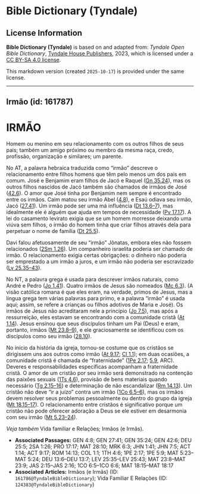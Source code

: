 # Bible Dictionary (Tyndale)

## License Information

**Bible Dictionary (Tyndale)** is based on and adapted from: _Tyndale Open Bible Dictionary_, [Tyndale House Publishers](https://tyndaleopenresources.com/), 2023, which is licensed under a [CC BY-SA 4.0 license](https://creativecommons.org/licenses/by-sa/4.0/legalcode.en).

This markdown version (created `2025-10-17`) is provided under the same license.



--------------------------------

## Irmão (id: 161787)

IRMÃO
=====

Homem ou menino em seu relacionamento com os outros filhos de seus pais; também um amigo próximo ou membro da mesma raça, credo, profissão, organização e similares; um parente.

No AT, a palavra hebraica traduzida como “irmão” descreve o relacionamento entre filhos homens que têm pelo menos um dos pais em comum. José e Benjamim eram filhos de Jacó e Raquel ([Gn 35\.24](https://ref.ly/Gen35:24)), mas os outros filhos nascidos de Jacó também são chamados de irmãos de José ([42\.6](https://ref.ly/Gen42:6)). O amor que José tinha por Benjamim nem sempre é encontrado entre os irmãos. Caim matou seu irmão Abel ([4\.8](https://ref.ly/Gen4:8)), e Esaú odiava seu irmão, Jacó ([27\.41](https://ref.ly/Gen27:41)). Um irmão pode ser uma má influência ([Dt 13\.6–7](https://ref.ly/Deut13:6-Deut13:7)), mas idealmente ele é alguém que ajuda em tempos de necessidade ([Pv 17\.17](https://ref.ly/Prov17:17)). A lei do casamento levirato exigia que se um homem morresse deixando uma viúva sem filhos, o irmão do homem tinha que criar filhos através dela para perpetuar o nome de família ([Dt 25\.5](https://ref.ly/Deut25:5)).

Davi falou afetuosamente de seu “irmão” Jônatas, embora eles não fossem relacionados ([2Sm 1\.26](https://ref.ly/2Sam1:26)). Um companheiro israelita poderia ser chamado de irmão. O relacionamento exigia certas obrigações: o dinheiro não poderia ser emprestado a um irmão a juros, e um irmão não poderia ser escravizado ([Lv 25\.35–43](https://ref.ly/Lev25:35-Lev25:43)).

No NT, a palavra grega é usada para descrever irmãos naturais, como André e Pedro ([Jo 1\.41](https://ref.ly/John1:41)). Quatro irmãos de Jesus são nomeados ([Mc 6\.3](https://ref.ly/Mark6:3)). (A visão católica romana é que eles eram, na verdade, primos de Jesus, mas a língua grega tem várias palavras para primo, e a palavra “irmão” é usada aqui; assim, se refere a crianças ou filhos adotivos de Maria e José). Os irmãos de Jesus não acreditaram nele a princípio ([Jo 7\.5](https://ref.ly/John7:5)), mas após a ressurreição, eles estavam se encontrando com a comunidade cristã ([At 1\.14](https://ref.ly/Acts1:14)). Jesus ensinou que seus discípulos tinham um Pai (Deus) e eram, portanto, irmãos ([Mt 23\.8–9](https://ref.ly/Matt23:8-Matt23:9)), e ele graciosamente se identificou com os discípulos como seu irmão ([28\.10](https://ref.ly/Matt28:10)).

No início da história da igreja, tornou\-se costume que os cristãos se dirigissem uns aos outros como irmão ([At 9\.17](https://ref.ly/Acts9:17); [Cl 1\.1](https://ref.ly/Col1:1)); em duas ocasiões, a comunidade cristã é chamada de “fraternidade” ([1Pe 2\.17](https://ref.ly/1Pet2:17); [5\.9](https://ref.ly/1Pet5:9), ARC). Deveres e responsabilidades específicas acompanham a fraternidade cristã. O amor de um cristão por seu irmão será demonstrado na contenção das paixões sexuais ([1Ts 4\.6](https://ref.ly/1Thess4:6)), provisão de bens materiais quando necessário ([Tg 2\.15–16](https://ref.ly/Jas2:15-Jas2:16)) e determinação de não escandalizar ([Rm 14\.13](https://ref.ly/Rom14:13)). Um cristão não deve “ir a juízo” contra um irmão ([1Co 6\.5–6](https://ref.ly/1Cor6:5-1Cor6:6)), mas os irmãos devem resolver seus problemas pessoalmente ou dentro do grupo da igreja ([Mt 18\.15–17](https://ref.ly/Matt18:15-Matt18:17)). O relacionamento entre cristãos é significativo porque um cristão não pode oferecer adoração a Deus se ele estiver em desarmonia com seu irmão ([Mt 5\.23–24](https://ref.ly/Matt5:23-Matt5:24)).

*Veja também* Vida familiar e Relações; Irmãos (e Irmãs).

* **Associated Passages:** GEN 4:8; GEN 27:41; GEN 35:24; GEN 42:6; DEU 25:5; 2SA 1:26; PRO 17:17; MAT 28:10; MRK 6:3; JHN 1:41; JHN 7:5; ACT 1:14; ACT 9:17; ROM 14:13; COL 1:1; 1TH 4:6; 1PE 2:17; 1PE 5:9; MAT 5:23–MAT 5:24; DEU 13:6–DEU 13:7; LEV 25:35–LEV 25:43; MAT 23:8–MAT 23:9; JAS 2:15–JAS 2:16; 1CO 6:5–1CO 6:6; MAT 18:15–MAT 18:17
* **Associated Articles:** Irmãos (e Irmãs) (ID: `161786@TyndaleBibleDictionary`); Vida Familiar E Relações (ID: `124383@TyndaleBibleDictionary`)

